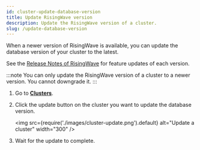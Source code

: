 ```yaml
---
id: cluster-update-database-version
title: Update RisingWave version
description: Update the RisingWave version of a cluster.
slug: /update-database-version
---
```


When a newer version of RisingWave is available, you can update the database version of your cluster to the latest.

See the [Release Notes of RisingWave](https://docs.risingwave.com/docs/current/release-notes/) for feature updates of each version.

:::note
You can only update the RisingWave version of a cluster to a newer version. You cannot downgrade it.
:::

1. Go to [**Clusters**](https://cloud.risingwave.com/clusters/).

2. Click the update button on the cluster you want to update the database version.

   <img
   src={require('./images/cluster-update.png').default}
   alt="Update a cluster"
   width="300"
   />

3. Wait for the update to complete.
